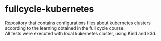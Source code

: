 # fullcycle-kubernetes
Repository that contains configurations files about kubernetes clusters according to the learning obtained in the full cycle course. <br>
All tests were executed with local kubernetes cluster, using Kind and k3d.

